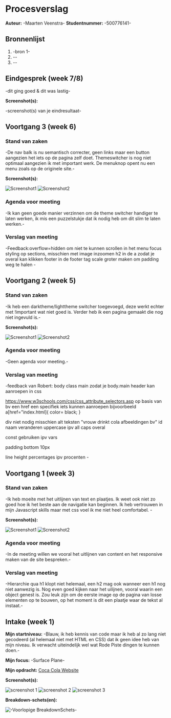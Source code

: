 # Procesverslag
**Auteur:** -Maarten Veenstra-
**Studentnummer:** -500776141-



## Bronnenlijst
1. -bron 1-
2. --
3. --



## Eindgesprek (week 7/8)

-dit ging goed & dit was lastig-

**Screenshot(s):**

-screenshot(s) van je eindresultaat-



## Voortgang 3 (week 6)

### Stand van zaken

-De nav balk is nu semantisch correcter, geen links maar een button aangezien het iets op de pagina zelf doet. Themeswitcher is nog niet optimaal aangezien ik met important werk. De menuknop opent nu een menu zoals op de originele site.-

**Screenshot(s):**

![Screenshot1](/images/Screenshot1 "screenshot1")
![Screenshot2](/images/Screenshot2 "screenshot2")

### Agenda voor meeting

-Ik kan geen goede manier verzinnen om de theme switcher handiger te laten werken, ik mis een puzzelstukje dat ik nodig heb om dit slim te laten werken.-

### Verslag van meeting

-Feedback:overflow=hidden om niet te kunnen scrollen in het menu
focus styling op sections, misschien met image inzoomen
h2 in de a zodat je overal kan klikken
footer in de footer tag
scale groter maken om padding weg te halen -



## Voortgang 2 (week 5)

### Stand van zaken

-Ik heb een darktheme/lighttheme switcher toegevoegd, deze werkt echter met !important wat niet goed is. Verder heb ik 
een pagina gemaakt die nog niet ingevuld is.-

**Screenshot(s):**

![Screenshot1](/images/Screenshot1 "screenshot1")
![Screenshot2](/images/Screenshot2 "screenshot2")

### Agenda voor meeting

-Geen agenda voor meeting.-

### Verslag van meeting

-feedback van Robert: 
body class main zodat je body.main header kan aanroepen in css 

https://www.w3schools.com/css/css_attribute_selectors.asp
op basis van bv een href een specifiek iets kunnen aanroepen
bijvoorbeeld
a[href="index.html]{
color= black;
}

div niet nodig misschien 
alt teksten "vrouw drinkt cola afbeeldingen bv"
id naam veranderen 
uppercase ipv all caps overal 

const gebruiken ipv vars


padding bottom 10px 

line height percentages ipv procenten -



## Voortgang 1 (week 3)

### Stand van zaken

-Ik heb moeite met het uitlijnen van text en plaatjes. Ik weet ook niet zo goed hoe ik het beste aan de navigatie kan beginnen. Ik heb vertrouwen in mijn Javascript skills maar met css voel ik me niet heel comfortabel. -

**Screenshot(s):**

![Screenshot1](/images/Screenshot1 "screenshot1")
![Screenshot2](/images/Screenshot2 "screenshot2")

### Agenda voor meeting

-In de meeting willen we vooral het uitlijnen van content en het responsive maken van de site bespreken.-

### Verslag van meeting

-Hierarchie qua h1 klopt niet helemaal, een h2 mag ook wanneer een h1 nog niet aanwezig is. Nog even goed kijken
naar het uilijnen, vooral waarin een object genest is. Zou leuk zijn om de eerste image op de pagina van losse elementen op
te bouwen, op het moment is dit een plaatje waar de tekst al instaat.-



## Intake (week 1)

**Mijn startniveau:** -Blauw, ik heb kennis van code maar ik heb al zo lang niet gecodeerd (al helemaal niet met HTML en CSS)
dat ik geen idee heb van mijn niveau. Ik verwacht uiteindelijk wel wat Rode Piste dingen te kunnen doen.-

**Mijn focus:** -Surface Plane-

**Mijn opdracht:** [Coca Cola Website](https://www.cocacolanederland.nl)

**Screenshot(s):**

![screenshot 1](https://i.imgur.com/YOpm4FU.jpg) 
![screenshot 2](https://i.imgur.com/JzJEabk.jpg) 
![screenshot 3](https://i.imgur.com/8QB8aFb.jpg) 

**Breakdown-schets(en):**

![-Voorlopige BreakdownSchets-](https://i.imgur.com/bfjf3DZ.png)

